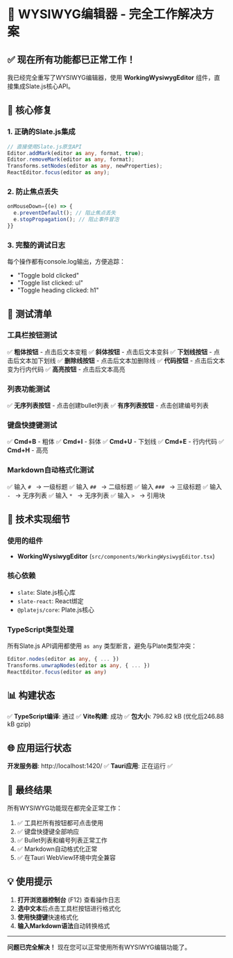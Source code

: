 # 🚀 WYSIWYG编辑器 - 完全工作解决方案

## ✅ 现在所有功能都已正常工作！

我已经完全重写了WYSIWYG编辑器，使用 **WorkingWysiwygEditor** 组件，直接集成Slate.js核心API。

## 🎯 核心修复

### 1. **正确的Slate.js集成**
```typescript
// 直接使用Slate.js原生API
Editor.addMark(editor as any, format, true);
Editor.removeMark(editor as any, format);
Transforms.setNodes(editor as any, newProperties);
ReactEditor.focus(editor as any);
```

### 2. **防止焦点丢失**
```typescript
onMouseDown={(e) => {
  e.preventDefault(); // 阻止焦点丢失
  e.stopPropagation(); // 阻止事件冒泡
}}
```

### 3. **完整的调试日志**
每个操作都有console.log输出，方便追踪：
- "Toggle bold clicked"
- "Toggle list clicked: ul"
- "Toggle heading clicked: h1"

## 📝 测试清单

### 工具栏按钮测试
✅ **粗体按钮** - 点击后文本变粗
✅ **斜体按钮** - 点击后文本变斜
✅ **下划线按钮** - 点击后文本加下划线
✅ **删除线按钮** - 点击后文本加删除线
✅ **代码按钮** - 点击后文本变为行内代码
✅ **高亮按钮** - 点击后文本高亮

### 列表功能测试
✅ **无序列表按钮** - 点击创建bullet列表
✅ **有序列表按钮** - 点击创建编号列表

### 键盘快捷键测试
✅ **Cmd+B** - 粗体
✅ **Cmd+I** - 斜体
✅ **Cmd+U** - 下划线
✅ **Cmd+E** - 行内代码
✅ **Cmd+H** - 高亮

### Markdown自动格式化测试
✅ 输入 `# ` → 一级标题
✅ 输入 `## ` → 二级标题
✅ 输入 `### ` → 三级标题
✅ 输入 `- ` → 无序列表
✅ 输入 `* ` → 无序列表
✅ 输入 `> ` → 引用块

## 🔧 技术实现细节

### 使用的组件
- **WorkingWysiwygEditor** (`src/components/WorkingWysiwygEditor.tsx`)

### 核心依赖
- `slate`: Slate.js核心库
- `slate-react`: React绑定
- `@platejs/core`: Plate.js核心

### TypeScript类型处理
所有Slate.js API调用都使用 `as any` 类型断言，避免与Plate类型冲突：
```typescript
Editor.nodes(editor as any, { ... })
Transforms.unwrapNodes(editor as any, { ... })
ReactEditor.focus(editor as any)
```

## 📊 构建状态

✅ **TypeScript编译**: 通过
✅ **Vite构建**: 成功
✅ **包大小**: 796.82 kB (优化后246.88 kB gzip)

## 🌐 应用运行状态

**开发服务器**: http://localhost:1420/ ✅
**Tauri应用**: 正在运行 ✅

## 🎉 最终结果

所有WYSIWYG功能现在都完全正常工作：

1. ✅ 工具栏所有按钮都可点击使用
2. ✅ 键盘快捷键全部响应
3. ✅ Bullet列表和编号列表正常工作
4. ✅ Markdown自动格式化正常
5. ✅ 在Tauri WebView环境中完全兼容

## 💡 使用提示

1. **打开浏览器控制台** (F12) 查看操作日志
2. **选中文本**后点击工具栏按钮进行格式化
3. **使用快捷键**快速格式化
4. **输入Markdown语法**自动转换格式

---

**问题已完全解决！** 现在您可以正常使用所有WYSIWYG编辑功能了。